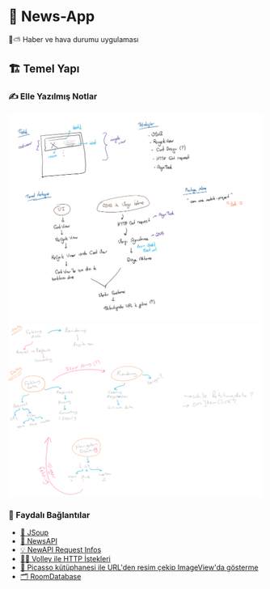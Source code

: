 # 📰 News-App

📰⛅ Haber ve hava durumu uygulaması

## 🏗️ Temel Yapı

### ✍ Elle Yazılmış Notlar

![](res/hand_written.png)
![](res/hand_written_esma.png)

### 🔗 Faydalı Bağlantılar

- [🔗 JSoup](https://medium.com/@ssaurel/learn-to-parse-html-pages-on-android-with-jsoup-2a9b0da0096f)
- [💫 NewsAPI](https://newsapi.org/docs)
- [💡 NewAPI Request Infos](https://newsapi.org/docs/endpoints/sources)
- [👮‍♂️ Volley ile HTTP İstekleri](https://developer.android.com/training/volley)
- [ 🎴 Picasso kütüphanesi ile URL'den resim çekip ImageView'da gösterme](https://square.github.io/picasso/)
- [🗂️ RoomDatabase](https://android.yemreak.com/temel-kavramlar/room-database)
